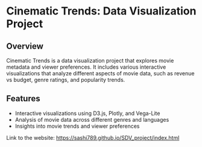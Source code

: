 # Cinematic Trends: Data Visualization Project

## Overview
Cinematic Trends is a data visualization project that explores movie metadata and viewer preferences. It includes various interactive visualizations that analyze different aspects of movie data, such as revenue vs budget, genre ratings, and popularity trends.

## Features
- Interactive visualizations using D3.js, Plotly, and Vega-Lite
- Analysis of movie data across different genres and languages
- Insights into movie trends and viewer preferences


Link to the website: https://sashi789.github.io/SDV_project/index.html
